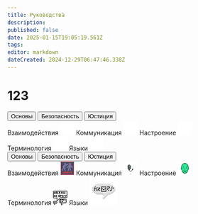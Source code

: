 ```yaml
---
title: Руководства
description: 
published: false
date: 2025-01-15T19:05:19.561Z
tags: 
editor: markdown
dateCreated: 2024-12-29T06:47:46.338Z
---
```


# 123
<div class="nav-panel center br">
  <!--  -->
  <div class="nav-tabs">
    <button class="nav-link active">Основы</button>
    <button class="nav-link ">Безопасность</button>
    <button class="nav-link">Юстиция</button>
  </div>
  <!--  -->
  <div class="tab-panels br-child">
    <div class="tab-panel">
      <a class="tab-panel__item">
        <span>Взаимодействия</span>
        <img src="/main_page_icons/harm__white.png"/>  
      </a>
      <a class="tab-panel__item">
        <span>Коммуникация</span>
        <img src="/main_page_icons/headset__white.png"/>
      </a>
      <a class="tab-panel__item">
        <span>Настроение</span>
        <img src="/main_page_icons/mood__white.png"/>
      </a>
      <a class="tab-panel__item">
        <span>Терминология</span>
        <img src="/main_page_icons/terminology__white.png"/>
      </a>
      <a class="tab-panel__item">
        <span>Языки</span>
        <img src="/main_page_icons/language__white.png"/>
      </a>
    </div>
  </div>
</div>


<div class="nav-panel center br asd">
  <!--  -->
  <div class="nav-tabs">
    <button class="nav-link active">Основы</button>
    <button class="nav-link ">Безопасность</button>
    <button class="nav-link">Юстиция</button>
  </div>
  <!--  -->
  <div class="tab-panels br-child">
    <div class="tab-panel">
      <a class="tab-panel__item">
        <span>Взаимодействия</span>
        <img src="/guides/interactions.png"/>
      </a>
      <a class="tab-panel__item">
        <span>Коммуникация</span>
        <img src="/guides/communication.png"/>
      </a>
      <a class="tab-panel__item">
        <span>Настроение</span>
        <img src="/guides/mood.gif"/>
      </a>
      <a class="tab-panel__item">
        <span>Терминология</span>
        <img src="/guides/terminology.png"/>
      </a>
      <a class="tab-panel__item">
        <span>Языки</span>
        <img src="/guides/language.png"/>
      </a>
    </div>
  </div>
</div>
